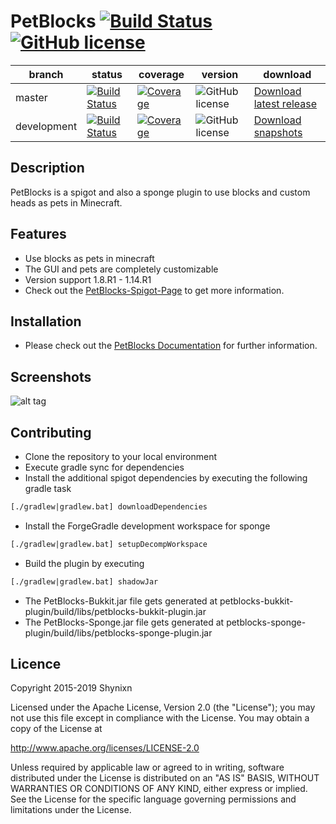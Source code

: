 # PetBlocks  [![Build Status](https://maven-badges.herokuapp.com/maven-central/com.github.shynixn.petblocks/petblocks-api/badge.svg?style=flat-square)](https://maven-badges.herokuapp.com/maven-central/com.github.shynixn.petblocks/petblocks-api) [![GitHub license](https://img.shields.io/badge/license-Apache%20License%202.0-blue.svg?style=flat-square)](https://raw.githubusercontent.com/Shynixn/PetBlocks/master/LICENCE) 


| branch        | status        | coverage | version | download |
| ------------- | ------------- | -------- | --------| ---------| 
| master        | [![Build Status](https://img.shields.io/travis/Shynixn/PetBlocks/master.svg?style=flat-square)](https://travis-ci.org/Shynixn/PetBlocks) | [![Coverage](https://img.shields.io/codecov/c/github/shynixn/petblocks/master.svg?style=flat-square)](https://codecov.io/gh/Shynixn/PetBlocks/branch/master)|![GitHub license](https://img.shields.io/nexus/r/https/oss.sonatype.org/com.github.shynixn.petblocks/petblocks-bukkit-plugin.svg?style=flat-square)  |[Download latest release](https://github.com/Shynixn/PetBlocks/releases)|
| development   | [![Build Status](https://img.shields.io/travis/Shynixn/PetBlocks/development.svg?style=flat-square)](https://travis-ci.org/Shynixn/PetBlocks)|[![Coverage](https://img.shields.io/codecov/c/github/shynixn/petblocks/development.svg?style=flat-square)](https://codecov.io/gh/Shynixn/PetBlocks/branch/development) |![GitHub license](https://img.shields.io/nexus/s/https/oss.sonatype.org/com.github.shynixn.petblocks/petblocks-bukkit-plugin.svg?style=flat-square) |  [Download snapshots](https://oss.sonatype.org/content/repositories/snapshots/com/github/shynixn/petblocks) |
## Description

PetBlocks is a spigot and also a sponge plugin to use blocks and custom heads as pets in Minecraft.

## Features

* Use blocks as pets in minecraft
* The GUI and pets are completely customizable
* Version support 1.8.R1 - 1.14.R1
* Check out the [PetBlocks-Spigot-Page](https://www.spigotmc.org/resources/12056/) to get more information. 

## Installation

* Please check out the [PetBlocks Documentation](https://shynixn.github.io/PetBlocks/) for further information.

## Screenshots

![alt tag](http://www.mediafire.com/convkey/8853/81wf7uswm0xh9qgzg.jpg)

## Contributing

* Clone the repository to your local environment
* Execute gradle sync for dependencies
* Install the additional spigot dependencies by executing the following gradle task

```xml
[./gradlew|gradlew.bat] downloadDependencies
```

* Install the ForgeGradle development workspace for sponge

```xml
[./gradlew|gradlew.bat] setupDecompWorkspace
```

* Build the plugin by executing

```xml
[./gradlew|gradlew.bat] shadowJar
```

* The PetBlocks-Bukkit.jar file gets generated at petblocks-bukkit-plugin/build/libs/petblocks-bukkit-plugin.jar
* The PetBlocks-Sponge.jar file gets generated at petblocks-sponge-plugin/build/libs/petblocks-sponge-plugin.jar

## Licence

Copyright 2015-2019 Shynixn

Licensed under the Apache License, Version 2.0 (the "License");
you may not use this file except in compliance with the License.
You may obtain a copy of the License at

   http://www.apache.org/licenses/LICENSE-2.0

Unless required by applicable law or agreed to in writing, software
distributed under the License is distributed on an "AS IS" BASIS,
WITHOUT WARRANTIES OR CONDITIONS OF ANY KIND, either express or implied.
See the License for the specific language governing permissions and
limitations under the License.

